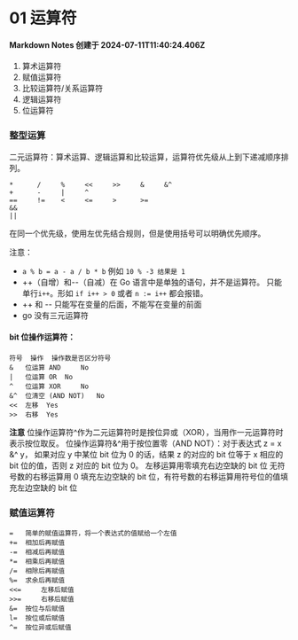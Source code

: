 # 01 运算符

#### Markdown Notes 创建于 2024-07-11T11:40:24.406Z

1. 算术运算符
2. 赋值运算符
3. 比较运算符/关系运算符
4. 逻辑运算符
5. 位运算符

### 整型运算

二元运算符：算术运算、逻辑运算和比较运算，运算符优先级从上到下递减顺序排列。

```
*      /     %     <<     >>     &     &^
+      -     |     ^
==     !=    <     <=     >      >=
&&
||
```

在同一个优先级，使用左优先结合规则，但是使用括号可以明确优先顺序。

注意：

-   `a % b = a - a / b * b` 例如 `10 % -3 结果是 1`
-   ++（自增）和--（自减）在 Go 语言中是单独的语句，并不是运算符。 只能单行`i++`。形如 `if i++ > 0` 或者 `n := i++` 都会报错。
-   ++ 和 -- 只能写在变量的后面，不能写在变量的前面
-   go 没有三元运算符

#### bit 位操作运算符：

```
符号	操作	操作数是否区分符号
& 	位运算 AND 	No
| 	位运算 OR 	No
^ 	位运算 XOR 	No
&^ 	位清空 (AND NOT) 	No
<< 	左移 	Yes
>> 	右移 	Yes
```

**注意** 位操作运算符^作为二元运算符时是按位异或（XOR），当用作一元运算符时表示按位取反。
位操作运算符&^用于按位置零（AND NOT）：对于表达式 z = x &^ y， 如果对应 y 中某位 bit 位为 0 的话，结果 z 的对应的 bit 位等于 x 相应的 bit 位的值，否则 z 对应的 bit 位为 0。
左移运算用零填充右边空缺的 bit 位
无符号数的右移运算用 0 填充左边空缺的 bit 位，有符号数的右移运算用符号位的值填充左边空缺的 bit 位

### 赋值运算符

```
= 	简单的赋值运算符，将一个表达式的值赋给一个左值
+= 	相加后再赋值
-= 	相减后再赋值
*= 	相乘后再赋值
/= 	相除后再赋值
%= 	求余后再赋值
<<= 	左移后赋值
>>= 	右移后赋值
&= 	按位与后赋值
l= 	按位或后赋值
^= 	按位异或后赋值
```
